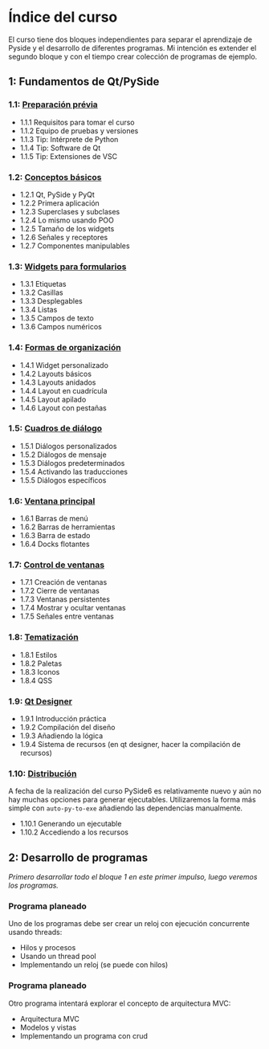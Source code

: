 # Índice del curso

El curso tiene dos bloques independientes para separar el aprendizaje de Pyside y el desarrollo de diferentes programas. Mi intención es extender el segundo bloque y con el tiempo crear colección de programas de ejemplo.

## 1: Fundamentos de Qt/PySide

### 1.1: [Preparación prévia](1-1/)

- 1.1.1 Requisitos para tomar el curso
- 1.1.2 Equipo de pruebas y versiones
- 1.1.3 Tip: Intérprete de Python
- 1.1.4 Tip: Software de Qt
- 1.1.5 Tip: Extensiones de VSC

### 1.2: [Conceptos básicos](1-2/)

- 1.2.1 Qt, PySide y PyQt
- 1.2.2 Primera aplicación
- 1.2.3 Superclases y subclases
- 1.2.4 Lo mismo usando POO
- 1.2.5 Tamaño de los widgets
- 1.2.6 Señales y receptores
- 1.2.7 Componentes manipulables

### 1.3: [Widgets para formularios](1-3/)

- 1.3.1 Etiquetas
- 1.3.2 Casillas
- 1.3.3 Desplegables
- 1.3.4 Listas
- 1.3.5 Campos de texto
- 1.3.6 Campos numéricos

### 1.4: [Formas de organización](1-4/)

- 1.4.1 Widget personalizado
- 1.4.2 Layouts básicos
- 1.4.3 Layouts anidados
- 1.4.4 Layout en cuadrícula
- 1.4.5 Layout apilado
- 1.4.6 Layout con pestañas

### 1.5: [Cuadros de diálogo](1-5/)

- 1.5.1 Diálogos personalizados
- 1.5.2 Diálogos de mensaje
- 1.5.3 Diálogos predeterminados
- 1.5.4 Activando las traducciones
- 1.5.5 Diálogos específicos

### 1.6: [Ventana principal](1-6/)

- 1.6.1 Barras de menú
- 1.6.2 Barras de herramientas
- 1.6.3 Barra de estado
- 1.6.4 Docks flotantes

### 1.7: [Control de ventanas](1-7/)

- 1.7.1 Creación de ventanas
- 1.7.2 Cierre de ventanas
- 1.7.3 Ventanas persistentes
- 1.7.4 Mostrar y ocultar ventanas
- 1.7.5 Señales entre ventanas

### 1.8: [Tematización](1-8/)

- 1.8.1 Estilos
- 1.8.2 Paletas
- 1.8.3 Iconos
- 1.8.4 QSS

### 1.9: [Qt Designer](1-9/)

- 1.9.1 Introducción práctica
- 1.9.2 Compilación del diseño
- 1.9.3 Añadiendo la lógica
- 1.9.4 Sistema de recursos (en qt designer, hacer la compilación de recursos)

### 1.10: [Distribución](1-10/)

A fecha de la realización del curso PySide6 es relativamente nuevo y aún no hay muchas opciones para generar ejecutables. Utilizaremos la forma más simple con `auto-py-to-exe` añadiendo las dependencias manualmente.

- 1.10.1 Generando un ejecutable
- 1.10.2 Accediendo a los recursos

## 2: Desarrollo de programas

_Primero desarrollar todo el bloque 1 en este primer impulso, luego veremos los programas._

### Programa planeado

Uno de los programas debe ser crear un reloj con ejecución concurrente usando threads:

- Hilos y procesos
- Usando un thread pool
- Implementando un reloj (se puede con hilos)

### Programa planeado

Otro programa intentará explorar el concepto de arquitectura MVC:

- Arquitectura MVC
- Modelos y vistas
- Implementando un programa con crud
